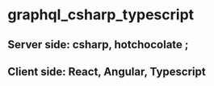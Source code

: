 # graphql_csharp_typescript

## Server side: csharp, hotchocolate ; 
## Client side:  React, Angular, Typescript
